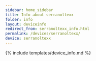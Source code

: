 ```yaml
---
sidebar: home_sidebar
title: Info about serranoltexx
folder: info
layout: deviceinfo
redirect_from: serranoltexx_info.html
permalink: /devices/serranoltexx/
device: serranoltexx
---
```

{% include templates/device_info.md %}
